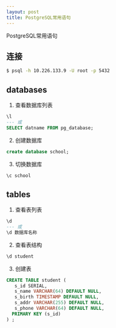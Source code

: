 ```yaml
---
layout: post
title: PostgreSQL常用语句
---
```

PostgreSQL常用语句
<!--more-->

## 连接
```bash
$ psql -h 10.226.133.9 -U root -p 5432
```

## databases

1. 查看数据库列表
```sql
\l
--- 或
SELECT datname FROM pg_database;
```

2. 创建数据库
```sql
create database school;
```

3. 切换数据库
```sql
\c school
```

## tables
1. 查看表列表
```sql
\d 
--- 或
\d 数据库名称
```

2. 查看表结构
```sql
\d student
```

3. 创建表
```sql
CREATE TABLE student (
   s_id SERIAL,
   s_name VARCHAR(64) DEFAULT NULL,
   s_birth TIMESTAMP DEFAULT NULL,
   s_addr VARCHAR(255) DEFAULT NULL,
   s_phone VARCHAR(64) DEFAULT NULL,
  PRIMARY KEY (s_id)
) ;
```
